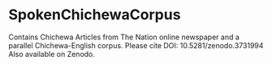 # SpokenChichewaCorpus
Contains Chichewa Articles from The Nation online newspaper and a parallel Chichewa-English corpus.
Please cite DOI: 10.5281/zenodo.3731994
Also available on Zenodo.
